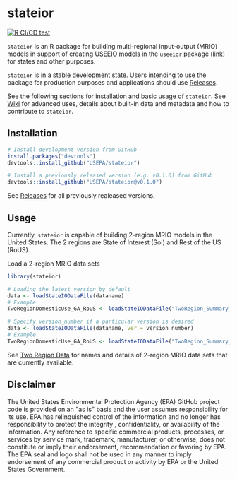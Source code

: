 # stateior
<!-- badges: start -->
[![R CI/CD test](https://github.com/USEPA/stateior/actions/workflows/R-CMD-check.yaml/badge.svg)](https://github.com/USEPA/stateior/actions/workflows/R-CMD-check.yaml)

`stateior` is an R package for building multi-regional input-output (MRIO) models in support of creating [USEEIO models](https://www.epa.gov/land-research/us-environmentally-extended-input-output-useeio-models) in the `useeior` package ([link](https://github.com/USEPA/useeior)) for states and other purposes.

`stateior` is in a stable development state.
Users intending to use the package for production purposes and applications should use [Releases](https://github.com/USEPA/stateior/releases).

See the following sections for installation and basic usage of `stateior`.
See [Wiki](https://github.com/USEPA/stateior/wiki) for advanced uses, details about built-in data and metadata and how to contribute to `stateior`.

## Installation

```r
# Install development version from GitHub
install.packages("devtools")
devtools::install_github("USEPA/stateior")
```

```r
# Install a previously released version (e.g. v0.1.0) from GitHub
devtools::install_github("USEPA/stateior@v0.1.0")
```

See [Releases](https://github.com/USEPA/stateior/releases) for all previously realeased versions.

## Usage

Currently, `stateior` is capable of building 2-region MRIO models in the United States.
The 2 regions are State of Interest (SoI) and Rest of the US (RoUS).

Load a 2-region MRIO data sets

```r
library(stateior)

# Loading the latest version by default
data <- loadStateIODataFile(dataname)
# Example
TwoRegionDomesticUse_GA_RoUS <- loadStateIODataFile("TwoRegion_Summary_DomesticUse_2012")[["Georgia"]]

# Specify version_number if a particular version is desired
data <- loadStateIODataFile(dataname, ver = version_number)
# Example
TwoRegionDomesticUse_GA_RoUS <- loadStateIODataFile("TwoRegion_Summary_DomesticUse_2012_0.1.0")[["Georgia"]]
```

See [Two Region Data](format_specs/TwoRegionData.md#data) for names and details of 2-region MRIO data sets that are currently available.

## Disclaimer

The United States Environmental Protection Agency (EPA) GitHub project code is provided on an "as is" basis and the user assumes responsibility for its use.  EPA has relinquished control of the information and no longer has responsibility to protect the integrity , confidentiality, or availability of the information.  Any reference to specific commercial products, processes, or services by service mark, trademark, manufacturer, or otherwise, does not constitute or imply their endorsement, recommendation or favoring by EPA.  The EPA seal and logo shall not be used in any manner to imply endorsement of any commercial product or activity by EPA or the United States Government.

 
